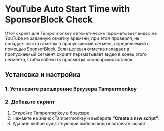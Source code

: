 # YouTube Auto Start Time with SponsorBlock Check

Этот скрипт для Tampermonkey автоматически перематывает видео на YouTube на заданную отметку времени, при этом проверяя, не попадает ли эта отметка в пропускаемый сегмент, определяемый с помощью SponsorBlock. Если целевая отметка попадает в пропускаемый сегмент, скрипт перематывает видео в конец этого сегмента, чтобы избежать просмотра спонсорских вставок.

## Установка и настройка

### 1. Установите расширение браузера Tampermonkey

### 2. Добавьте скрипт

1. Откройте Tampermonkey в браузере.
2. Нажмите на значок Tampermonkey и выберите **"Create a new script"**.
3. Удалите любой существующий шаблон кода и вставьте скрипт
